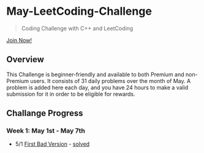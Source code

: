 # May-LeetCoding-Challenge

> Coding Challenge with C++ and LeetCoding

[Join Now!](https://leetcode.com/explore/featured/card/may-leetcoding-challenge/)

## Overview
This Challenge is beginner-friendly and available to both Premium and non-Premium users. It consists of 31 daily problems over the month of May. A problem is added here each day, and you have 24 hours to make a valid submission for it in order to be eligible for rewards.

## Challange Progress

### Week 1: May 1st - May 7th
* 5/1 [First Bad Version](https://leetcode.com/problems/first-bad-version/) - [solved](https://github.com/bonomoon/LeetCoding-Challenge/tree/master/May-LeetCoding-Challenge/Week1/1_First_Bad_Version.cpp)
